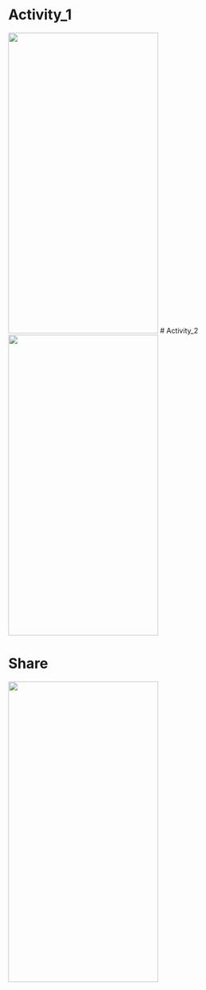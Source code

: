# Activity_1
 
<img src="https://github.com/user-attachments/assets/77e11e93-d3fd-46c9-9b96-2dd033b7bcfc" width="300" height="600">
# Activity_2

<img src="https://github.com/user-attachments/assets/43a7e14d-f3b5-4665-a176-b1f9e2a94b18" width="300" height="600">

# Share

<img src="https://github.com/user-attachments/assets/a05edfdb-b648-465b-a3a6-61f0e32296cf" width="300" height="600">
